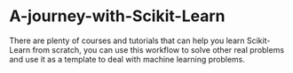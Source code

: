 # A-journey-with-Scikit-Learn
There are plenty of courses and tutorials that can help you learn Scikit-Learn from scratch, you can use this workflow to solve other real problems and use it as a template to deal with machine learning problems.
